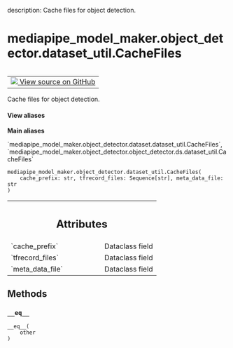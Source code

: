 description: Cache files for object detection.

<div itemscope itemtype="http://developers.google.com/ReferenceObject">
<meta itemprop="name" content="mediapipe_model_maker.object_detector.dataset_util.CacheFiles" />
<meta itemprop="path" content="Stable" />
<meta itemprop="property" content="__eq__"/>
<meta itemprop="property" content="__init__"/>
</div>

# mediapipe_model_maker.object_detector.dataset_util.CacheFiles

<!-- Insert buttons and diff -->

<table class="tfo-notebook-buttons tfo-api nocontent" align="left">
<td>
  <a target="_blank" href="https://github.com/google/mediapipe/tree/master/mediapipe/model_maker/python/vision/object_detector/dataset_util.py#L74-L80">
    <img src="https://www.tensorflow.org/images/GitHub-Mark-32px.png" />
    View source on GitHub
  </a>
</td>
</table>



Cache files for object detection.

<section class="expandable">
  <h4 class="showalways">View aliases</h4>
  <p>
<b>Main aliases</b>
<p>`mediapipe_model_maker.object_detector.dataset.dataset_util.CacheFiles`, `mediapipe_model_maker.object_detector.object_detector.ds.dataset_util.CacheFiles`</p>
</p>
</section>

<pre class="devsite-click-to-copy prettyprint lang-py tfo-signature-link">
<code>mediapipe_model_maker.object_detector.dataset_util.CacheFiles(
    cache_prefix: str, tfrecord_files: Sequence[str], meta_data_file: str
)
</code></pre>



<!-- Placeholder for "Used in" -->




<!-- Tabular view -->
 <table class="responsive fixed orange">
<colgroup><col width="214px"><col></colgroup>
<tr><th colspan="2"><h2 class="add-link">Attributes</h2></th></tr>

<tr>
<td>
`cache_prefix`<a id="cache_prefix"></a>
</td>
<td>
Dataclass field
</td>
</tr><tr>
<td>
`tfrecord_files`<a id="tfrecord_files"></a>
</td>
<td>
Dataclass field
</td>
</tr><tr>
<td>
`meta_data_file`<a id="meta_data_file"></a>
</td>
<td>
Dataclass field
</td>
</tr>
</table>



## Methods

<h3 id="__eq__"><code>__eq__</code></h3>

<pre class="devsite-click-to-copy prettyprint lang-py tfo-signature-link">
<code>__eq__(
    other
)
</code></pre>






